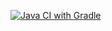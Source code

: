 [![Java CI with Gradle](https://github.com/SvetlanaChistyakova1656/BDD/actions/workflows/gradle.yml/badge.svg)](https://github.com/SvetlanaChistyakova1656/BDD/actions/workflows/gradle.yml)
